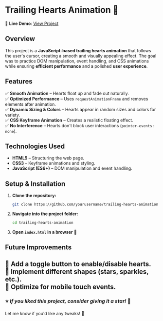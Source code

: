 
# **Trailing Hearts Animation** 💖  

🚀 **Live Demo**: [View Project](https://isaacsemb.github.io/p30-001-trailing-hearts/)  

## **Overview**  
This project is a **JavaScript-based trailing hearts animation** that follows the user's cursor, creating a smooth and visually appealing effect. The goal was to practice DOM manipulation, event handling, and CSS animations while ensuring **efficient performance** and a polished **user experience**.  

## **Features**  
✅ **Smooth Animation** – Hearts float up and fade out naturally.  
✅ **Optimized Performance** – Uses `requestAnimationFrame` and removes elements after animation.  
✅ **Dynamic Sizing & Colors** – Hearts appear in random sizes and colors for variety.  
✅ **CSS Keyframe Animation** – Creates a realistic floating effect.  
✅ **No Interference** – Hearts don't block user interactions (`pointer-events: none`).  

## **Technologies Used**  
- **HTML5** – Structuring the web page.  
- **CSS3** – Keyframe animations and styling.  
- **JavaScript (ES6+)** – DOM manipulation and event handling.  


## **Setup & Installation**  
1. **Clone the repository:**  
   ```sh
   git clone https://github.com/yourusername/trailing-hearts-animation.git
   ```
2. **Navigate into the project folder:**  
   ```sh
   cd trailing-hearts-animation
   ```
3. **Open `index.html` in a browser** 🚀  

## **Future Improvements**  
🔹 Add a toggle button to enable/disable hearts.  
🔹 Implement different shapes (stars, sparkles, etc.).  
🔹 Optimize for mobile touch events.  
---

### ⭐ _If you liked this project, consider giving it a star!_ 🌟  
Let me know if you'd like any tweaks! 🚀
